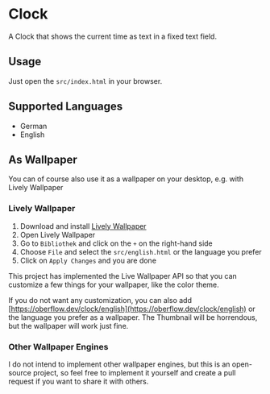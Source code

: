 # Clock

A Clock that shows the current time as text in a fixed text field.

## Usage

Just open the `src/index.html` in your browser.

## Supported Languages

- German
- English

## As Wallpaper

You can of course also use it as a wallpaper on your desktop, e.g. with Lively Wallpaper

### Lively Wallpaper

1. Download and install [Lively Wallpaper](https://rocksdanister.github.io/lively/)
2. Open Lively Wallpaper
3. Go to `Bibliothek` and click on the `+` on the right-hand side
4. Choose `File` and select the `src/english.html` or the language you prefer
5. Click on `Apply Changes` and you are done

This project has implemented the Live Wallpaper API so that you can customize a few things for your wallpaper, like the color theme.

If you do not want any customization, you can also add [https://oberflow.dev/clock/english](https://oberflow.dev/clock/english) or the language you prefer as a wallpaper.
The Thumbnail will be horrendous, but the wallpaper will work just fine.

### Other Wallpaper Engines

I do not intend to implement other wallpaper engines, but this is an open-source project, so feel free to implement it yourself and create a pull request if you want to share it with others.

